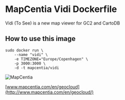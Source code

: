 # MapCentia Vidi Dockerfile

Vidi (To See) is a new map viewer for GC2 and CartoDB

## How to use this image

    sudo docker run \
        --name "vidi" \
        -e TIMEZONE="Europe/Copenhagen" \
        -p 3000:3000 \
        -d -t mapcentia/vidi


![MapCentia](https://geocloud.mapcentia.com/assets/images/MapCentia_geocloud_200.png)

[www.mapcentia.com/en/geocloud](http://www.mapcentia.com/en/geocloud/)